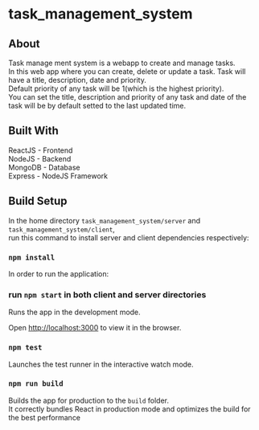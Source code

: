 # task_management_system

## About

Task manage ment system is a webapp to create and manage tasks.</br>
In this web app where you can create, delete or update a task. Task will have a title, description, date and priority.</br>
Default priority of any task will be 1(which is the highest priority).</br>
You can set the title, description and priority of any task and date of the task will be by default setted to the last updated time.

## Built With

ReactJS - Frontend<br />
NodeJS - Backend<br />
MongoDB - Database<br />
Express - NodeJS Framework<br />

## Build Setup

In the home directory `task_management_system/server` and `task_management_system/client`,</br> 
run this command to install server and client dependencies respectively:

### `npm install`

In order to run the application:

### run `npm start` in both client and server directories

Runs the app in the development mode.<br />

Open [http://localhost:3000](http://localhost:3000) to view it in the browser.

### `npm test`

Launches the test runner in the interactive watch mode.<br />

### `npm run build`

Builds the app for production to the `build` folder.<br />
It correctly bundles React in production mode and optimizes the build for the best performance

